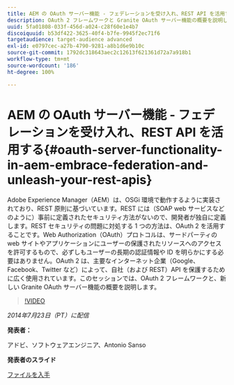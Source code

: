 ```yaml
---
title: AEM の OAuth サーバー機能 - フェデレーションを受け入れ、REST API を活用する
description: OAuth 2 フレームワークと Granite OAuth サーバー機能の概要を説明します。Adobe Experience Manager（AEM）は、OSGi 環境で動作するように実装されており、REST 原則に基づいています。
uuid: 5fa01808-033f-456d-a024-c28f60e1e4b7
discoiquuid: b53df422-3625-40f4-b7fe-9945f2ec71f6
targetaudience: target-audience advanced
exl-id: e0797cec-a27b-4790-9281-a8b1d6e9b10c
source-git-commit: 1792dc318643aec2c12613f621361d72a7a918b1
workflow-type: tm+mt
source-wordcount: '186'
ht-degree: 100%

---
```


# AEM の OAuth サーバー機能 - フェデレーションを受け入れ、REST API を活用する{#oauth-server-functionality-in-aem-embrace-federation-and-unleash-your-rest-apis}

Adobe Experience Manager（AEM）は、OSGi 環境で動作するように実装されており、REST 原則に基づいています。REST には（SOAP web サービスなどのように）事前に定義されたセキュリティ方法がないので、開発者が独自に定義します。REST セキュリティの問題に対処する 1 つの方法は、OAuth 2 を活用することです。Web Authorization（OAuth）プロトコルは、サードパーティの web サイトやアプリケーションにユーザーの保護されたリソースへのアクセスを許可するもので、必ずしもユーザーの長期の認証情報や ID を明らかにする必要はありません。OAuth 2 は、主要なインターネット企業（Google、Facebook、Twitter など）によって、自社（および REST）API を保護するために広く使用されています。このセッションでは、OAuth 2 フレームワークと、新しい Granite OAuth サーバー機能の概要を説明します。

>[!VIDEO](https://video.tv.adobe.com/v/19466/?quality=9)

*2014年7月23日（PT）に配信*

**発表者：**

アドビ、ソフトウェアエンジニア、Antonio Sanso

**発表者のスライド**

[ファイルを入手](assets/oauth-server-functionality-in-aem-7-23-14.pdf)
<!--
[Get back to the Overview](https://helpx.adobe.com/experience-manager/kt/eseminars/gems/aem-index.html)
-->
